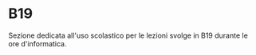 # B19
Sezione dedicata all'uso scolastico per le lezioni svolge in B19 durante le ore d'informatica.
